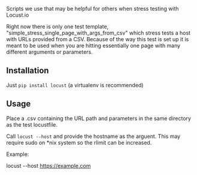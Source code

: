 Scripts we use that may be helpful for others when stress testing with Locust.io

Right now there is only one test template, "simple_stress_single_page_with_args_from_csv" which stress tests a host with URLs provided from a CSV. Because of the way this test is set up it is meant to be used when you are hitting essentially one page with many different arguments or parameters.

## Installation

Just `pip install locust` (a virtualenv is recommended)

## Usage

Place a .csv containing the URL path and parameters in the same directory as the test locustfile.

Call `locust --host` and provide the hostname as the arguent. This may require sudo on \*nix system so the rlimit can be increased.

Example:

locust --host https://example.com

